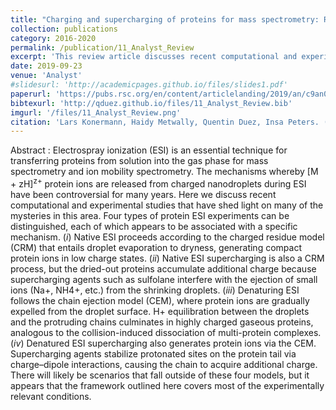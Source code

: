 ```yaml
---
title: "Charging and supercharging of proteins for mass spectrometry: Recent insights into the mechanisms of electrospray ionization"
collection: publications
category: 2016-2020
permalink: /publication/11_Analyst_Review
excerpt: 'This review article discusses recent computational and experimental studies that have shed light on the mechanisms whereby [M + zH]<sup>z+</sup> protein ions are released from charged nanodroplets during Electrospray Ionization.'
date: 2019-09-23
venue: 'Analyst'
#slidesurl: 'http://academicpages.github.io/files/slides1.pdf'
paperurl: 'https://pubs.rsc.org/en/content/articlelanding/2019/an/c9an01201j'
bibtexurl: 'http://qduez.github.io/files/11_Analyst_Review.bib'
imgurl: '/files/11_Analyst_Review.png'
citation: 'Lars Konermann, Haidy Metwally, Quentin Duez, Insa Peters. (2019). &quot; Charging and supercharging of proteins for mass spectrometry: Recent insights into the mechanisms of electrospray ionization.&quot; <i>Analyst</i>. 144(21), 6157-6171.'
---
```

Abstract :
Electrospray ionization (ESI) is an essential technique for transferring proteins from solution into the gas phase for mass spectrometry and ion mobility spectrometry. The mechanisms whereby [M + zH]<sup>z+</sup> protein ions are released from charged nanodroplets during ESI have been controversial for many years. Here we discuss recent computational and experimental studies that have shed light on many of the mysteries in this area. Four types of protein ESI experiments can be distinguished, each of which appears to be associated with a specific mechanism. (*i*) Native ESI proceeds according to the charged residue model (CRM) that entails droplet evaporation to dryness, generating compact protein ions in low charge states. (*ii*) Native ESI supercharging is also a CRM process, but the dried-out proteins accumulate additional charge because supercharging agents such as sulfolane interfere with the ejection of small ions (Na+, NH4+, etc.) from the shrinking droplets. (*iii*) Denaturing ESI follows the chain ejection model (CEM), where protein ions are gradually expelled from the droplet surface. H+ equilibration between the droplets and the protruding chains culminates in highly charged gaseous proteins, analogous to the collision-induced dissociation of multi-protein complexes. (*iv*) Denatured ESI supercharging also generates protein ions via the CEM. Supercharging agents stabilize protonated sites on the protein tail via charge–dipole interactions, causing the chain to acquire additional charge. There will likely be scenarios that fall outside of these four models, but it appears that the framework outlined here covers most of the experimentally relevant conditions.
